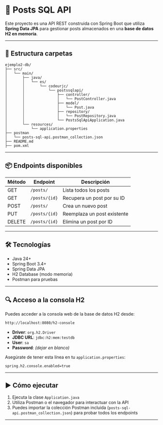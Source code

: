 # 📘 Posts SQL API

Este proyecto es una API REST construida con Spring Boot que utiliza **Spring Data JPA** para gestionar posts almacenados en una **base de datos H2 en memoria**.

---

## 📂 Estructura carpetas

```pgsql
ejemplo2-db/
├── src/
│   └── main/
│       ├── java/
│       │   └── es/
│       │       └── codeurjc/
│       │           └── postssqlapi/
│       │               ├── controller/
│       │               │   └── PostController.java
│       │               ├── model/
│       │               │   └── Post.java
│       │               ├── repository/
│       │               │   └── PostRepository.java
│       │               └── PostsSqlApiApplication.java
│       └── resources/
│           └── application.properties
├── postman
│   └── posts-sql-api.postman_collection.json
├── README.md
├── pom.xml
```

---

## 📦 Endpoints disponibles

| Método | Endpoint         | Descripción                              |
|--------|------------------|------------------------------------------|
| GET    | `/posts/`        | Lista todos los posts                    |
| GET    | `/posts/{id}`    | Recupera un post por su ID              |
| POST   | `/posts/`        | Crea un nuevo post                       |
| PUT    | `/posts/{id}`    | Reemplaza un post existente              |
| DELETE | `/posts/{id}`    | Elimina un post por ID                   |

---

## 🛠️ Tecnologías

- Java 24+
- Spring Boot 3.4+
- Spring Data JPA
- H2 Database (modo memoria)
- Postman para pruebas

---

## 🔍 Acceso a la consola H2

Puedes acceder a la consola web de la base de datos H2 desde:

```bash
http://localhost:8080/h2-console
```

- **Driver**: `org.h2.Driver`
- **JDBC URL**: `jdbc:h2:mem:testdb`
- **User**: `sa`
- **Password**: *(dejar en blanco)*

Asegúrate de tener esta línea en tu `application.properties`:

```properties
spring.h2.console.enabled=true
```

---

## ▶️ Cómo ejecutar

1. Ejecuta la clase `Application.java`
2. Utiliza Postman o el navegador para interactuar con la API
3. Puedes importar la colección Postman incluida (`posts-sql-api.postman_collection.json`) para probar todos los endpoints

---
